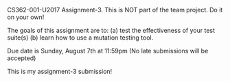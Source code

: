 CS362-001-U2017 Assignment-3. This is NOT part of the team project. Do it on your own!

The goals of this assignment are to: (a) test the effectiveness of  your test suite(s) (b) learn how to use a mutation testing tool.

Due date is Sunday, August 7th at 11:59pm (No late submissions will be accepted)

This is my assignment-3 submission!






